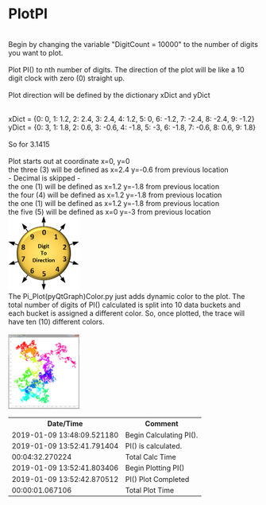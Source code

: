 # PlotPI
<br>
Begin by changing the variable "DigitCount =  10000" to the number of digits you want to plot.<br>
<br>
Plot PI() to nth number of digits.  The direction of the plot will be like a 10 digit clock with zero (0) straight up.
<br>
<br>Plot direction will be defined by the dictionary xDict and yDict

<br>xDict = {0: 0, 1: 1.2, 2: 2.4, 3: 2.4, 4: 1.2, 5: 0, 6: -1.2, 7: -2.4, 8: -2.4, 9: -1.2}
<br>yDict = {0: 3, 1: 1.8, 2: 0.6, 3: -0.6, 4: -1.8, 5: -3, 6: -1.8, 7: -0.6, 8: 0.6, 9: 1.8}
<br><br>
So for 3.1415<br><br>
  Plot starts out at coordinate x=0, y=0<br>
  the three (3) will be defined as x=2.4 y=-0.6 from previous location<br>
      - Decimal is skipped -<br>
  the one (1) will be defined as x=1.2 y=-1.8 from previous location<br>
  the four (4) will be defined as x=1.2 y=-1.8 from previous location<br>
  the one (1) will be defined as x=1.2 y=-1.8 from previous location<br>
  the five (5) will be defined as x=0 y=-3 from previous location<br>
<img src="PlotDirection.png" alt="Plot Direction" style="width:143px;height:150px;">
<br>
The Pi_Plot(pyQtGraph)Color.py just adds dynamic color to the plot.  The total number of digits of PI() calculated is split into 10 data buckets and each bucket is assigned a different color.  So, once plotted, the trace will have ten (10) different colors.<BR><BR>
<img src="MillionDigitsOfPI.gif" alt="Million Digits of PI()" style="width:143px;height:150px;"><BR>
<table>
 <tr>
  <th>Date/Time</th> <th>Comment</th>
 </tr>
 <tr>
  <td>2019-01-09 13:48:09.521180</td> <td>Begin Calculating PI().</td>
 </tr>
 <tr>
  <td>2019-01-09 13:52:41.791404</td> <td>PI() is calculated.</td>
 </tr>
 <tr>
  <td>00:04:32.270224</td> <td>Total Calc Time</td>
 </tr>
 <tr>
  <td>2019-01-09 13:52:41.803406</td> <td>Begin Plotting PI()</td>
 </tr>
 <tr>
  <td>2019-01-09 13:52:42.870512</td> <td>PI() Plot Completed</td>
 </tr>
 <tr>
  <td>00:00:01.067106</td> <td>Total Plot Time</td>
 </tr>
</table>
